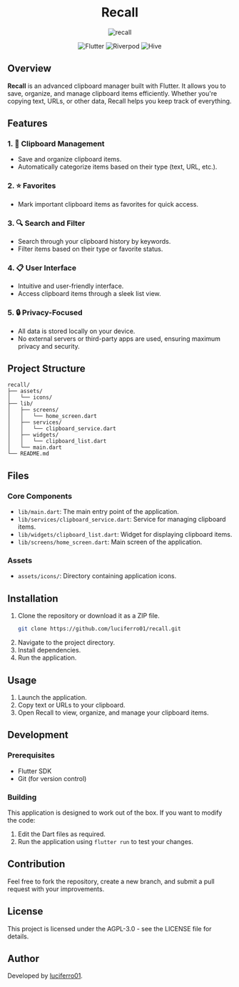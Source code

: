 <div align="center">

<h1> Recall </h1>

![recall](https://socialify.git.ci/luciferro01/recall/image?custom_description=An+advanced+Clipboard+Manager+for+linux&description=1&language=1&name=1&owner=1&theme=Auto)
<br/>

![Flutter](https://img.shields.io/badge/Flutter-02569B?logo=flutter&logoColor=white)
![Riverpod](https://img.shields.io/badge/Riverpod-42a5f5?logo=dart&logoColor=white)
![Hive](https://img.shields.io/badge/Hive-FFB300?logo=hive&logoColor=white)

</div>

## Overview

**Recall** is an advanced clipboard manager built with Flutter. It allows you to save, organize, and manage clipboard items efficiently. Whether you're copying text, URLs, or other data, Recall helps you keep track of everything.

## Features

### 1. 📝 Clipboard Management

- Save and organize clipboard items.
- Automatically categorize items based on their type (text, URL, etc.).

### 2. ⭐ Favorites

- Mark important clipboard items as favorites for quick access.

### 3. 🔍 Search and Filter

- Search through your clipboard history by keywords.
- Filter items based on their type or favorite status.

### 4. 📋 User Interface

- Intuitive and user-friendly interface.
- Access clipboard items through a sleek list view.

### 5. 🔒 Privacy-Focused

- All data is stored locally on your device.
- No external servers or third-party apps are used, ensuring maximum privacy and security.

## Project Structure

```
recall/
├── assets/
│   └── icons/
├── lib/
│   ├── screens/
│   │   └── home_screen.dart
│   ├── services/
│   │   └── clipboard_service.dart
│   ├── widgets/
│   │   └── clipboard_list.dart
│   └── main.dart
└── README.md
```

## Files

### Core Components

- `lib/main.dart`: The main entry point of the application.
- `lib/services/clipboard_service.dart`: Service for managing clipboard items.
- `lib/widgets/clipboard_list.dart`: Widget for displaying clipboard items.
- `lib/screens/home_screen.dart`: Main screen of the application.

### Assets

- `assets/icons/`: Directory containing application icons.

## Installation

1. Clone the repository or download it as a ZIP file.
   ```bash
   git clone https://github.com/luciferro01/recall.git
   ```
2. Navigate to the project directory.
3. Install dependencies.
4. Run the application.

## Usage

1. Launch the application.
2. Copy text or URLs to your clipboard.
3. Open Recall to view, organize, and manage your clipboard items.

## Development

### Prerequisites

- Flutter SDK
- Git (for version control)

### Building

This application is designed to work out of the box. If you want to modify the code:

1. Edit the Dart files as required.
2. Run the application using `flutter run` to test your changes.

## Contribution

Feel free to fork the repository, create a new branch, and submit a pull request with your improvements.

## License

This project is licensed under the AGPL-3.0 - see the LICENSE file for details.

## Author

Developed by [luciferro01](https://github.com/luciferro01/).
